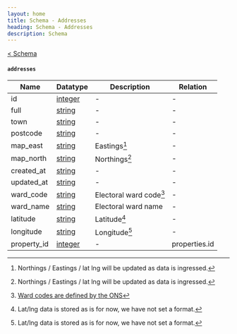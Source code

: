 ```yaml
---
layout: home
title: Schema - Addresses
heading: Schema - Addresses
description: Schema
---
```


[< Schema](/storing-data/schema/)

#### `addresses`

| Name | Datatype | Description | Relation |
| ----- | ----- | ----- | ----- |
| id | [integer](https://digital-land.github.io/specification/datatype/integer) | - | -
| full | [string](https://digital-land.github.io/specification/datatype/string) | - | -
| town |[string](https://digital-land.github.io/specification/datatype/string)| - | -
| postcode |[string](https://digital-land.github.io/specification/datatype/string)| - | -
| map_east |[string](https://digital-land.github.io/specification/datatype/string)| Eastings[^1] | -
| map_north |[string](https://digital-land.github.io/specification/datatype/string)| Northings[^1] | -
| created_at | [string](https://digital-land.github.io/specification/datatype/datetime) | - | -
| updated_at | [string](https://digital-land.github.io/specification/datatype/datetime) | - | -
| ward_code |[string](https://digital-land.github.io/specification/datatype/string)| Electoral ward code[^2] | -
| ward_name |[string](https://digital-land.github.io/specification/datatype/string)| Electoral ward name | -
| latitude |[string](https://digital-land.github.io/specification/datatype/string)| Latitude[^3] | -
| longitude |[string](https://digital-land.github.io/specification/datatype/string)| Longitude[^3] | -
| property_id | [integer](https://digital-land.github.io/specification/datatype/integer) | - | properties.id

[^1]: Northings / Eastings / lat lng will be updated as data is ingressed. 
[^2]: [Ward codes are defined by the ONS](https://www.ons.gov.uk/methodology/geography/geographicalproducts/namescodesandlookups)
[^3]: Lat/lng data is stored as is for now, we have not set a format.